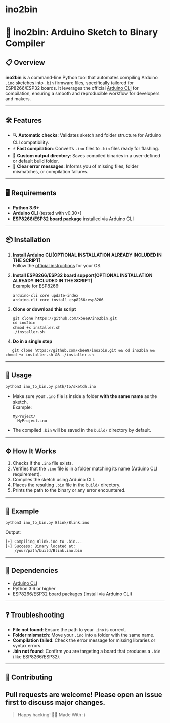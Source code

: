 # ino2bin
# 🚀 ino2bin: Arduino Sketch to Binary Compiler

## 📋 Overview

**ino2bin** is a command-line Python tool that automates compiling Arduino `.ino` sketches into `.bin` firmware files, specifically tailored for ESP8266/ESP32 boards. It leverages the official [Arduino CLI](https://arduino.github.io/arduino-cli/latest/) for compilation, ensuring a smooth and reproducible workflow for developers and makers.

---

## 🛠️ Features

- 🔍 **Automatic checks**: Validates sketch and folder structure for Arduino CLI compatibility.
- ⚡ **Fast compilation**: Converts `.ino` files to `.bin` files ready for flashing.
- 📂 **Custom output directory**: Saves compiled binaries in a user-defined or default build folder.
- 🛑 **Clear error messages**: Informs you of missing files, folder mismatches, or compilation failures.

---

## 🖥️ Requirements

- **Python 3.6+**
- **Arduino CLI** (tested with v0.30+)
- **ESP8266/ESP32 board package** installed via Arduino CLI

---

## 📦 Installation

1. **Install Arduino CLI[OPTIONAL INSTALLATION ALREADY INCLUDED IN THE SCRIPT]**  
   Follow the [official instructions](https://arduino.github.io/arduino-cli/latest/installation/) for your OS.

2. **Install ESP8266/ESP32 board support[OPTIONAL INSTALLATION ALREADY INCLUDED IN THE SCRIPT]**  
   Example for ESP8266:
   ```
   arduino-cli core update-index
   arduino-cli core install esp8266:esp8266
   ```

3. **Clone or download this script**  
   ```
   git clone https://github.com/xbee9/ino2bin.git
   cd ino2bin
   chmod +x installer.sh
   ./installer.sh
   ```
4. **Do in a single step**
```
   git clone https://github.com/xbee9/ino2bin.git && cd ino2bin && chmod +x installer.sh && ./installer.sh
```
---

## 🚚 Usage

```bash
python3 ino_to_bin.py path/to/sketch.ino
```

- Make sure your `.ino` file is inside a folder **with the same name** as the sketch.  
  Example:  
  ```
  MyProject/
    MyProject.ino
  ```

- The compiled `.bin` will be saved in the `build/` directory by default.

---

## ⚙️ How It Works

1. Checks if the `.ino` file exists.
2. Verifies that the `.ino` file is in a folder matching its name (Arduino CLI requirement).
3. Compiles the sketch using Arduino CLI.
4. Places the resulting `.bin` file in the `build/` directory.
5. Prints the path to the binary or any error encountered.

---

## 🧰 Example

```bash
python3 ino_to_bin.py Blink/Blink.ino
```
Output:
```
[+] Compiling Blink.ino to .bin...
[+] Success: Binary located at:
    /your/path/build/Blink.ino.bin
```

---
## 📝 Dependencies
- [Arduino CLI](https://arduino.github.io/arduino-cli/latest/)
- Python 3.6 or higher
- ESP8266/ESP32 board packages (install via Arduino CLI)
---
## ❓ Troubleshooting
- **File not found**: Ensure the path to your `.ino` is correct.
- **Folder mismatch**: Move your `.ino` into a folder with the same name.
- **Compilation failed**: Check the error message for missing libraries or syntax errors.
- **.bin not found**: Confirm you are targeting a board that produces a `.bin` (like ESP8266/ESP32).
---
## 🤝 Contributing
Pull requests are welcome! Please open an issue first to discuss major changes.
---
> Happy hacking! 🤖✨
> Made With :)
